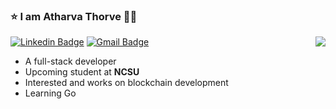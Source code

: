 ### :star: I am Atharva Thorve :man_student:
[![Linkedin Badge](https://img.shields.io/badge/-Atharva_Thorve-blue?style=flat-square&logo=Linkedin&logoColor=white&link=https://www.linkedin.com/in/atharva-thorve-5b6268193//)](https://www.linkedin.com/in/atharva-thorve-5b6268193/) [![Gmail Badge](https://img.shields.io/badge/-aaathorve@gmail.com-c14438?style=flat-square&logo=Gmail&logoColor=white&link=mailto:aaathorve@gmail.com)](mailto:aaathorve@gmail.com)
<img align="right" src="https://github-readme-stats.vercel.app/api/top-langs/?username=AtharvaThorve&layout=compact" />
-  A full-stack developer
-  Upcoming student at **NCSU**
-  Interested and works on blockchain development
-  Learning Go
